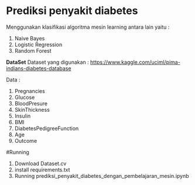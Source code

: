 # Prediksi penyakit diabetes
Menggunakan klasifikasi algoritma mesin learning antara lain yaitu :
1. Naive Bayes
2. Logistic Regression
3. Random Forest

**DataSet**
Dataset yang digunakan : https://www.kaggle.com/uciml/pima-indians-diabetes-database

Data :
1. Pregnancies
2. Glucose
3. BloodPresure
4. SkinThickness
5. Insulin
6. BMI
7. DiabetesPedigreeFunction
8. Age
9. Outcome

#Running
1. Download Dataset.cv
2. install requirements.txt
3. Running prediksi_penyakit_diabetes_dengan_pembelajaran_mesin.ipynb
